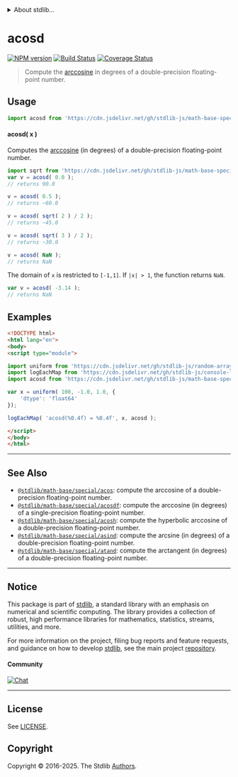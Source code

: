<!--

@license Apache-2.0

Copyright (c) 2024 The Stdlib Authors.

Licensed under the Apache License, Version 2.0 (the "License");
you may not use this file except in compliance with the License.
You may obtain a copy of the License at

   http://www.apache.org/licenses/LICENSE-2.0

Unless required by applicable law or agreed to in writing, software
distributed under the License is distributed on an "AS IS" BASIS,
WITHOUT WARRANTIES OR CONDITIONS OF ANY KIND, either express or implied.
See the License for the specific language governing permissions and
limitations under the License.

-->


<details>
  <summary>
    About stdlib...
  </summary>
  <p>We believe in a future in which the web is a preferred environment for numerical computation. To help realize this future, we've built stdlib. stdlib is a standard library, with an emphasis on numerical and scientific computation, written in JavaScript (and C) for execution in browsers and in Node.js.</p>
  <p>The library is fully decomposable, being architected in such a way that you can swap out and mix and match APIs and functionality to cater to your exact preferences and use cases.</p>
  <p>When you use stdlib, you can be absolutely certain that you are using the most thorough, rigorous, well-written, studied, documented, tested, measured, and high-quality code out there.</p>
  <p>To join us in bringing numerical computing to the web, get started by checking us out on <a href="https://github.com/stdlib-js/stdlib">GitHub</a>, and please consider <a href="https://opencollective.com/stdlib">financially supporting stdlib</a>. We greatly appreciate your continued support!</p>
</details>

# acosd

[![NPM version][npm-image]][npm-url] [![Build Status][test-image]][test-url] [![Coverage Status][coverage-image]][coverage-url] <!-- [![dependencies][dependencies-image]][dependencies-url] -->

> Compute the [arccosine][arccosine] in degrees of a double-precision floating-point number.



<section class="usage">

## Usage

```javascript
import acosd from 'https://cdn.jsdelivr.net/gh/stdlib-js/math-base-special-acosd@esm/index.mjs';
```

#### acosd( x )

Computes the [arccosine][arccosine] (in degrees) of a double-precision floating-point number.

```javascript
import sqrt from 'https://cdn.jsdelivr.net/gh/stdlib-js/math-base-special-sqrt@esm/index.mjs';
var v = acosd( 0.0 );
// returns 90.0

v = acosd( 0.5 );
// returns ~60.0

v = acosd( sqrt( 2 ) / 2 );
// returns ~45.0

v = acosd( sqrt( 3 ) / 2 );
// returns ~30.0

v = acosd( NaN );
// returns NaN
```

The domain of `x` is restricted to `[-1,1]`. If `|x| > 1`, the function returns `NaN`.

```javascript
var v = acosd( -3.14 );
// returns NaN
```

</section>

<!-- /.usage -->

<section class="examples">

## Examples

<!-- eslint no-undef: "error" -->

```html
<!DOCTYPE html>
<html lang="en">
<body>
<script type="module">

import uniform from 'https://cdn.jsdelivr.net/gh/stdlib-js/random-array-uniform@esm/index.mjs';
import logEachMap from 'https://cdn.jsdelivr.net/gh/stdlib-js/console-log-each-map@esm/index.mjs';
import acosd from 'https://cdn.jsdelivr.net/gh/stdlib-js/math-base-special-acosd@esm/index.mjs';

var x = uniform( 100, -1.0, 1.0, {
    'dtype': 'float64'
});

logEachMap( 'acosd(%0.4f) = %0.4f', x, acosd );

</script>
</body>
</html>
```

</section>

<!-- /.examples -->

<!-- C interface documentation. -->



<!-- Section for related `stdlib` packages. Do not manually edit this section, as it is automatically populated. -->

<section class="related">

* * *

## See Also

-   <span class="package-name">[`@stdlib/math-base/special/acos`][@stdlib/math/base/special/acos]</span><span class="delimiter">: </span><span class="description">compute the arccosine of a double-precision floating-point number.</span>
-   <span class="package-name">[`@stdlib/math-base/special/acosdf`][@stdlib/math/base/special/acosdf]</span><span class="delimiter">: </span><span class="description">compute the arccosine (in degrees) of a single-precision floating-point number.</span>
-   <span class="package-name">[`@stdlib/math-base/special/acosh`][@stdlib/math/base/special/acosh]</span><span class="delimiter">: </span><span class="description">compute the hyperbolic arccosine of a double-precision floating-point number.</span>
-   <span class="package-name">[`@stdlib/math-base/special/asind`][@stdlib/math/base/special/asind]</span><span class="delimiter">: </span><span class="description">compute the arcsine (in degrees) of a double-precision floating-point number.</span>
-   <span class="package-name">[`@stdlib/math-base/special/atand`][@stdlib/math/base/special/atand]</span><span class="delimiter">: </span><span class="description">compute the arctangent (in degrees) of a double-precision floating-point number.</span>

</section>

<!-- /.related -->

<!-- Section for all links. Make sure to keep an empty line after the `section` element and another before the `/section` close. -->


<section class="main-repo" >

* * *

## Notice

This package is part of [stdlib][stdlib], a standard library with an emphasis on numerical and scientific computing. The library provides a collection of robust, high performance libraries for mathematics, statistics, streams, utilities, and more.

For more information on the project, filing bug reports and feature requests, and guidance on how to develop [stdlib][stdlib], see the main project [repository][stdlib].

#### Community

[![Chat][chat-image]][chat-url]

---

## License

See [LICENSE][stdlib-license].


## Copyright

Copyright &copy; 2016-2025. The Stdlib [Authors][stdlib-authors].

</section>

<!-- /.stdlib -->

<!-- Section for all links. Make sure to keep an empty line after the `section` element and another before the `/section` close. -->

<section class="links">

[npm-image]: http://img.shields.io/npm/v/@stdlib/math-base-special-acosd.svg
[npm-url]: https://npmjs.org/package/@stdlib/math-base-special-acosd

[test-image]: https://github.com/stdlib-js/math-base-special-acosd/actions/workflows/test.yml/badge.svg?branch=main
[test-url]: https://github.com/stdlib-js/math-base-special-acosd/actions/workflows/test.yml?query=branch:main

[coverage-image]: https://img.shields.io/codecov/c/github/stdlib-js/math-base-special-acosd/main.svg
[coverage-url]: https://codecov.io/github/stdlib-js/math-base-special-acosd?branch=main

<!--

[dependencies-image]: https://img.shields.io/david/stdlib-js/math-base-special-acosd.svg
[dependencies-url]: https://david-dm.org/stdlib-js/math-base-special-acosd/main

-->

[chat-image]: https://img.shields.io/gitter/room/stdlib-js/stdlib.svg
[chat-url]: https://app.gitter.im/#/room/#stdlib-js_stdlib:gitter.im

[stdlib]: https://github.com/stdlib-js/stdlib

[stdlib-authors]: https://github.com/stdlib-js/stdlib/graphs/contributors

[umd]: https://github.com/umdjs/umd
[es-module]: https://developer.mozilla.org/en-US/docs/Web/JavaScript/Guide/Modules

[deno-url]: https://github.com/stdlib-js/math-base-special-acosd/tree/deno
[deno-readme]: https://github.com/stdlib-js/math-base-special-acosd/blob/deno/README.md
[umd-url]: https://github.com/stdlib-js/math-base-special-acosd/tree/umd
[umd-readme]: https://github.com/stdlib-js/math-base-special-acosd/blob/umd/README.md
[esm-url]: https://github.com/stdlib-js/math-base-special-acosd/tree/esm
[esm-readme]: https://github.com/stdlib-js/math-base-special-acosd/blob/esm/README.md
[branches-url]: https://github.com/stdlib-js/math-base-special-acosd/blob/main/branches.md

[stdlib-license]: https://raw.githubusercontent.com/stdlib-js/math-base-special-acosd/main/LICENSE

[arccosine]: https://en.wikipedia.org/wiki/Inverse_trigonometric_functions

<!-- <related-links> -->

[@stdlib/math/base/special/acos]: https://github.com/stdlib-js/math-base-special-acos/tree/esm

[@stdlib/math/base/special/acosdf]: https://github.com/stdlib-js/math-base-special-acosdf/tree/esm

[@stdlib/math/base/special/acosh]: https://github.com/stdlib-js/math-base-special-acosh/tree/esm

[@stdlib/math/base/special/asind]: https://github.com/stdlib-js/math-base-special-asind/tree/esm

[@stdlib/math/base/special/atand]: https://github.com/stdlib-js/math-base-special-atand/tree/esm

<!-- </related-links> -->

</section>

<!-- /.links -->
